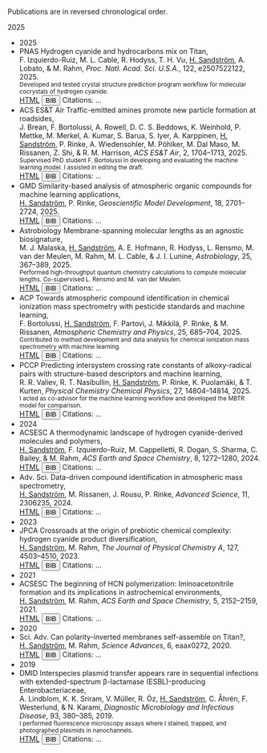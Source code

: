 Publications are in reversed chronological order.

<div class="pub-year-divider">2025</div>

<ul class="pub-list">

<!-- 2025 -->
<li class="pub-year-divider">2025</li>

<li class="pub-entry" data-doi="10.1073/pnas.2507522122">
  <span class="pub-badge">PNAS</span> Hydrogen cyanide and hydrocarbons mix on Titan,<br>
  F. Izquierdo-Ruiz, M. L. Cable, R. Hodyss, T. H. Vu, <span class="author-underline">H. Sandström</span>, A. Lobato, & M. Rahm, <em>Proc. Natl. Acad. Sci. U.S.A.</em>, 122, e2507522122, 2025.<br>
  <small>Developed and tested crystal structure prediction program workflow for molecular cocrystals of hydrogen cyanide.</small>
  <div class="pub-buttons">
    <a class="doi-button" href="https://doi.org/10.1073/pnas.2507522122" target="_blank">HTML</a>
    <button class="bib-button" data-bib="pnas_2025">BIB</button>
    <span class="citation-count">Citations: <span class="count">...</span></span>
  </div>
</li>

<li class="pub-entry" data-doi="10.1021/acsestair.5c00119">
  <span class="pub-badge">ACS ES&T Air</span> Traffic-emitted amines promote new particle formation at roadsides,<br>
  J. Brean, F. Bortolussi, A. Rowell, D. C. S. Beddows, K. Weinhold, P. Mettke, M. Merkel, A. Kumar, S. Barua, S. Iyer, A. Karppinen, <span class="author-underline">H. Sandström</span>, P. Rinke, A. Wiedensohler, M. Pöhlker, M. Dal Maso, M. Rissanen, Z. Shi, & R. M. Harrison, <em>ACS ES&T Air</em>, 2, 1704–1713, 2025.<br>
  <small>Supervised PhD student F. Bortolussi in developing and evaluating the machine learning model. I assisted in editing the draft.</small>
  <div class="pub-buttons">
    <a class="doi-button" href="https://doi.org/10.1021/acsestair.5c00119" target="_blank">HTML</a>
    <button class="bib-button" data-bib="acsest_air_2025">BIB</button>
    <span class="citation-count">Citations: <span class="count">...</span></span>
  </div>
</li>

<li class="pub-entry" data-doi="10.5194/gmd-18-2701-2025">
  <span class="pub-badge">GMD</span> Similarity-based analysis of atmospheric organic compounds for machine learning applications,<br>
  <span class="author-underline">H. Sandström</span>, P. Rinke, <em>Geoscientific Model Development</em>, 18, 2701–2724, 2025.<br>
  <div class="pub-buttons">
    <a class="doi-button" href="https://doi.org/10.5194/gmd-18-2701-2025" target="_blank">HTML</a>
    <button class="bib-button" data-bib="gmd_2025">BIB</button>
    <span class="citation-count">Citations: <span class="count">...</span></span>
  </div>
</li>

<li class="pub-entry" data-doi="10.1089/ast.2024.0125">
  <span class="pub-badge">Astrobiology</span> Membrane-spanning molecular lengths as an agnostic biosignature,<br>
  M. J. Malaska, <span class="author-underline">H. Sandström</span>, A. E. Hofmann, R. Hodyss, L. Rensmo, M. van der Meulen, M. Rahm, M. L. Cable, & J. I. Lunine, <em>Astrobiology</em>, 25, 367–389, 2025.<br>
  <small>Performed high-throughput quantum chemistry calculations to compute molecular lengths. Co-supervised L. Rensmo and M. van der Meulen.</small>
  <div class="pub-buttons">
    <a class="doi-button" href="https://doi.org/10.1089/ast.2024.0125" target="_blank">HTML</a>
    <button class="bib-button" data-bib="astrobiology_2025">BIB</button>
    <span class="citation-count">Citations: <span class="count">...</span></span>
  </div>
</li>

<li class="pub-entry" data-doi="10.5194/acp-25-685-2025">
  <span class="pub-badge">ACP</span> Towards atmospheric compound identification in chemical ionization mass spectrometry with pesticide standards and machine learning,<br>
  F. Bortolussi, <span class="author-underline">H. Sandström</span>, F. Partovi, J. Mikkilä, P. Rinke, & M. Rissanen, <em>Atmospheric Chemistry and Physics</em>, 25, 685–704, 2025.<br>
  <small>Contributed to method development and data analysis for chemical ionization mass spectrometry with machine learning.</small>
  <div class="pub-buttons">
    <a class="doi-button" href="https://doi.org/10.5194/acp-25-685-2025" target="_blank">HTML</a>
    <button class="bib-button" data-bib="acp_2025">BIB</button>
    <span class="citation-count">Citations: <span class="count">...</span></span>
  </div>
</li>

<li class="pub-entry" data-doi="10.1039/D5CP01101A">
  <span class="pub-badge">PCCP</span> Predicting intersystem crossing rate constants of alkoxy-radical pairs with structure-based descriptors and machine learning,<br>
  R. R. Valiev, R. T. Nasibullin, <span class="author-underline">H. Sandström</span>, P. Rinke, K. Puolamäki, & T. Kurten, <em>Physical Chemistry Chemical Physics</em>, 27, 14804–14814, 2025.<br>
  <small>I acted as co-advisor for the machine learning workflow and developed the MBTR model for comparison.</small>
  <div class="pub-buttons">
    <a class="doi-button" href="https://doi.org/10.1039/D5CP01101A" target="_blank">HTML</a>
    <button class="bib-button" data-bib="pccp_2025">BIB</button>
    <span class="citation-count">Citations: <span class="count">...</span></span>
  </div>
</li>

<!-- 2024 -->
<li class="pub-year-divider">2024</li>

<li class="pub-entry" data-doi="10.1021/acsearthspacechem.4c00088">
  <span class="pub-badge">ACSESC</span> A thermodynamic landscape of hydrogen cyanide-derived molecules and polymers,<br>
  <span class="author-underline">H. Sandström</span>, F. Izquierdo-Ruiz, M. Cappelletti, R. Dogan, S. Sharma, C. Bailey, & M. Rahm, <em>ACS Earth and Space Chemistry</em>, 8, 1272–1280, 2024.<br>
  <div class="pub-buttons">
    <a class="doi-button" href="https://doi.org/10.1021/acsearthspacechem.4c00088" target="_blank">HTML</a>
    <button class="bib-button" data-bib="acsearth_2024">BIB</button>
    <span class="citation-count">Citations: <span class="count">...</span></span>
  </div>
</li>

<li class="pub-entry" data-doi="10.1002/advs.202306235">
  <span class="pub-badge">Adv. Sci.</span> Data-driven compound identification in atmospheric mass spectrometry,<br>
  <span class="author-underline">H. Sandström</span>, M. Rissanen, J. Rousu, P. Rinke, <em>Advanced Science</em>, 11, 2306235, 2024.<br>
  <div class="pub-buttons">
    <a class="doi-button" href="https://doi.org/10.1002/advs.202306235" target="_blank">HTML</a>
    <button class="bib-button" data-bib="adv_sci_2024">BIB</button>
    <span class="citation-count">Citations: <span class="count">...</span></span>
  </div>
</li>

<!-- 2023 -->
<li class="pub-year-divider">2023</li>

<li class="pub-entry" data-doi="10.1021/acs.jpca.3c01504">
  <span class="pub-badge">JPCA</span> Crossroads at the origin of prebiotic chemical complexity: hydrogen cyanide product diversification,<br>
  <span class="author-underline">H. Sandström</span>, M. Rahm, <em>The Journal of Physical Chemistry A</em>, 127, 4503–4510, 2023.<br>
  <div class="pub-buttons">
    <a class="doi-button" href="https://doi.org/10.1021/acs.jpca.3c01504" target="_blank">HTML</a>
    <button class="bib-button" data-bib="jpca_2023">BIB</button>
    <span class="citation-count">Citations: <span class="count">...</span></span>
  </div>
</li>

<!-- 2021 -->
<li class="pub-year-divider">2021</li>

<li class="pub-entry" data-doi="10.1021/acsearthspacechem.1c00195">
  <span class="pub-badge">ACSESC</span> The beginning of HCN polymerization: Iminoacetonitrile formation and its implications in astrochemical environments,<br>
  <span class="author-underline">H. Sandström</span>, M. Rahm, <em>ACS Earth and Space Chemistry</em>, 5, 2152–2159, 2021.<br>
  <div class="pub-buttons">
    <a class="doi-button" href="https://doi.org/10.1021/acsearthspacechem.1c00195" target="_blank">HTML</a>
    <button class="bib-button" data-bib="acsearth_2021">BIB</button>
    <span class="citation-count">Citations: <span class="count">...</span></span>
  </div>
</li>

<!-- 2020 -->
<li class="pub-year-divider">2020</li>

<li class="pub-entry" data-doi="10.1126/sciadv.aax0272">
  <span class="pub-badge">Sci. Adv.</span> Can polarity-inverted membranes self-assemble on Titan?,<br>
  <span class="author-underline">H. Sandström</span>, M. Rahm, <em>Science Advances</em>, 6, eaax0272, 2020.<br>
  <div class="pub-buttons">
    <a class="doi-button" href="https://doi.org/10.1126/sciadv.aax0272" target="_blank">HTML</a>
    <button class="bib-button" data-bib="sciadv_2020">BIB</button>
    <span class="citation-count">Citations: <span class="count">...</span></span>
  </div>
</li>

<!-- 2019 -->
<li class="pub-year-divider">2019</li>

<li class="pub-entry" data-doi="10.1016/j.diagmicrobio.2018.10.014">
  <span class="pub-badge">DMID</span> Interspecies plasmid transfer appears rare in sequential infections with extended-spectrum β-lactamase (ESBL)-producing Enterobacteriaceae,<br>
  A. Lindblom, K. K. Sriram, V. Müller, R. Öz, <span class="author-underline">H. Sandström</span>, C. Åhrén, F. Westerlund, & N. Karami, <em>Diagnostic Microbiology and Infectious Disease</em>, 93, 380–385, 2019.<br>
  <small>I performed fluorescence microscopy assays where I stained, trapped, and photographed plasmids in nanochannels.</small>
  <div class="pub-buttons">
    <a class="doi-button" href="https://doi.org/10.1016/j.diagmicrobio.2018.10.014" target="_blank">HTML</a>
    <button class="bib-button" data-bib="dmid_2019">BIB</button>
    <span class="citation-count">Citations: <span class="count">...</span></span>
  </div>
</li>

</ul>

<!-- Style for underlined name -->
<style>
.author-underline {
  text-decoration: underline;
}
</style>

<!-- Inline BibTeX Download Script -->
<script>
const bibEntries = {
  pnas_2025: `@article{Izquierdo-Ruiz2025,
author = {F. Izquierdo-Ruiz and M. L. Cable and R. Hodyss and T. H. Vu and H. Sandström and A. Lobato and M. Rahm},
title = {Hydrogen cyanide and hydrocarbons mix on Titan},
journal = {Proc. Natl. Acad. Sci. U.S.A.},
year = {2025},
volume = {122},
pages = {e2507522122},
doi = {10.1073/pnas.2507522122}
}`,
  acsest_air_2025: `@article{Brean2025,
author = {J. Brean and F. Bortolussi and A. Rowell and D. C. S. Beddows and K. Weinhold and P. Mettke and M. Merkel and A. Kumar and S. Barua and S. Iyer and A. Karppinen and H. Sandström and P. Rinke and A. Wiedensohler and M. Pöhlker and M. Dal Maso and M. Rissanen and Z. Shi and R. M. Harrison},
title = {Traffic-Emitted Amines Promote New Particle Formation at Roadsides},
journal = {ACS ES&T Air},
year = {2025},
volume = {2},
pages = {1704--1713},
doi = {10.1021/acsestair.5c00119}
}`,
  gmd_2025: `@article{Sandstrom2025GMD,
author = {H. Sandström and P. Rinke},
title = {Similarity-based analysis of atmospheric organic compounds for machine learning applications},
journal = {Geoscientific Model Development},
year = {2025},
volume = {18},
pages = {2701--2724},
doi = {10.5194/gmd-18-2701-2025}
}`,
  astrobiology_2025: `@article{Malaska2025,
author = {M. J. Malaska and H. Sandström and A. E. Hofmann and R. Hodyss and L. Rensmo and M. van der Meulen and M. Rahm and M. L. Cable and J. I. Lunine},
title = {Membrane-Spanning Molecular Lengths as an Agnostic Biosignature},
journal = {Astrobiology},
year = {2025},
volume = {25},
pages = {367--389},
doi = {10.1089/ast.2024.0125}
}`,
  acp_2025: `@article{Bortolussi2025ACP,
author = {F. Bortolussi and H. Sandström and F. Partovi and J. Mikkilä and P. Rinke and M. Rissanen},
title = {Towards atmospheric compound identification in chemical ionization mass spectrometry with pesticide standards and machine learning},
journal = {Atmospheric Chemistry and Physics},
year = {2025},
volume = {25},
pages = {685--704},
doi = {10.5194/acp-25-685-2025}
}`,
  pccp_2025: `@article{Valiev2025,
author = {R. R. Valiev and R. T. Nasibullin and H. Sandström and P. Rinke and K. Puolamäki and T. Kurten},
title = {Predicting Intersystem Crossing Rate Constants of Alkoxy-Radical Pairs with Structure-Based Descriptors and Machine Learning},
journal = {Physical Chemistry Chemical Physics},
year = {2025},
volume = {27},
pages = {14804--14814},
doi = {10.1039/D5CP01101A}
}`,
  acsearth_2024: `@article{Sandstrom2024ACSESC,
author = {H. Sandström and F. Izquierdo-Ruiz and M. Cappelletti and R. Dogan and S. Sharma and C. Bailey and M. Rahm},
title = {A Thermodynamic Landscape of Hydrogen Cyanide-Derived Molecules and Polymers},
journal = {ACS Earth and Space Chemistry},
year = {2024},
volume = {8},
pages = {1272--1280},
doi = {10.1021/acsearthspacechem.4c00088}
}`,
  adv_sci_2024: `@article{Sandstrom2024AdvSci,
author = {H. Sandström and M. Rissanen and J. Rousu and P. Rinke},
title = {Data‐Driven Compound Identification in Atmospheric Mass Spectrometry},
journal = {Advanced Science},
year = {2024},
volume = {11},
pages = {2306235},
doi = {10.1002/advs.202306235}
}`,
  jpca_2023: `@article{Sandstrom2023JPCA,
author = {H. Sandström and M. Rahm},
title = {Crossroads at the origin of prebiotic chemical complexity: Hydrogen cyanide product diversification},
journal = {The Journal of Physical Chemistry A},
year = {2023},
volume = {127},
pages = {4503--4510},
doi = {10.1021/acs.jpca.3c01504}
}`,
  acsearth_2021: `@article{Sandstrom2021ACSESC,
author = {H. Sandström and M. Rahm},
title = {The beginning of HCN polymerization: Iminoacetonitrile formation and its implications in astrochemical environments},
journal = {ACS Earth and Space Chemistry},
year = {2021},
volume = {5},
pages = {2152--2159},
doi = {10.1021/acsearthspacechem.1c00195}
}`,
  sciadv_2020: `@article{Sandstrom2020SciAdv,
author = {H. Sandström and M. Rahm},
title = {Can polarity-inverted membranes self-assemble on Titan?},
journal = {Science Advances},
year = {2020},
volume = {6},
pages = {eaax0272},
doi = {10.1126/sciadv.aax0272}
}`,
  dmid_2019: `@article{Lindblom2019,
author = {A. Lindblom and K. K. Sriram and V. Müller and R. Öz and H. Sandström and C. Åhrén and F. Westerlund and N. Karami},
title = {Interspecies plasmid transfer appears rare in sequential infections with extended-spectrum β-lactamase (ESBL)-producing Enterobacteriaceae},
journal = {Diagnostic Microbiology and Infectious Disease},
year = {2019},
volume = {93},
pages = {380--385},
doi = {10.1016/j.diagmicrobio.2018.10.014}
}`;

// BibTeX download
document.querySelectorAll('.bib-button').forEach(button => {
  button.addEventListener('click', () => {
    const key = button.dataset.bib;
    if (!bibEntries[key]) return alert("BibTeX entry not found!");
    const blob = new Blob([bibEntries[key]], { type: 'text/plain' });
    const url = URL.createObjectURL(blob);
    const a = document.createElement('a');
    a.href = url;
    a.download = key + '.bib';
    document.body.appendChild(a);
    a.click();
    document.body.removeChild(a);
    URL.revokeObjectURL(url);
  });
});

// CrossRef citation counts
document.querySelectorAll('.pub-entry').forEach(entry => {
  const doi = entry.dataset.doi;
  fetch(`https://api.crossref.org/works/${doi}`)
    .then(res => res.json())
    .then(data => {
      const countSpan = entry.querySelector('.citation-count .count');
      if (data.message && data.message['is-referenced-by-count'] !== undefined) {
        countSpan.textContent = data.message['is-referenced-by-count'];
      } else {
        countSpan.textContent = '0';
      }
    })
    .catch(() => {
      entry.querySelector('.citation-count .count').textContent = '0';
    });
});
</script>

